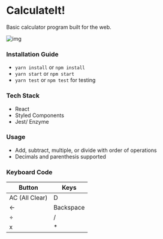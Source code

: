 # CalculateIt!

Basic calculator program built for the web.

![img](https://i.imgur.com/JxHIa8k.png)

### Installation Guide

- `yarn install` or `npm install`
- `yarn start` or `npm start`
- `yarn test` or `npm test` for testing

### Tech Stack

- React
- Styled Components
- Jest/ Enzyme

### Usage

- Add, subtract, multiple, or divide with order of operations
- Decimals and parenthesis supported

### Keyboard Code

| Button         | Keys      |
| -------------- | --------- |
| AC (All Clear) | D         |
| ←              | Backspace |
| ÷              | /         |
| x              | \*        |
